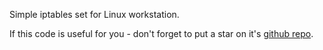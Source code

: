 Simple iptables set for Linux workstation.

If this code is useful for you - don't forget to put a star on it's [github repo](https://github.com/selivan/simple-workstation-iptables).
